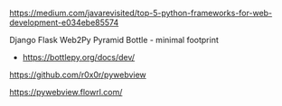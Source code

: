 https://medium.com/javarevisited/top-5-python-frameworks-for-web-development-e034ebe85574



Django
Flask
Web2Py
Pyramid
Bottle - minimal footprint
 * https://bottlepy.org/docs/dev/

https://github.com/r0x0r/pywebview

https://pywebview.flowrl.com/
